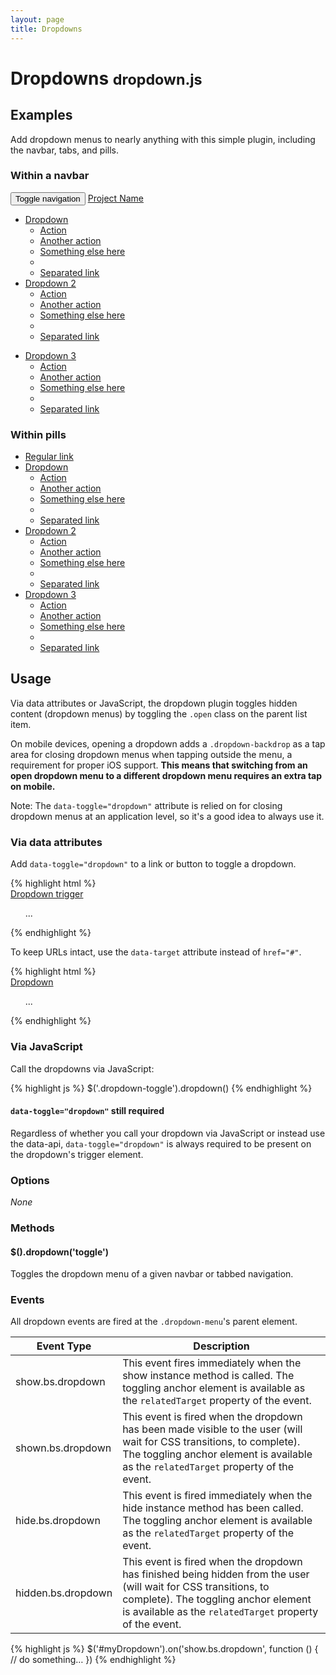 ```yaml
---
layout: page
title: Dropdowns
---
```


<div class="bs-docs-section">
  <h1 id="dropdowns" class="page-header">Dropdowns <small>dropdown.js</small></h1>

  <h2 id="dropdowns-examples">Examples</h2>
  <p>Add dropdown menus to nearly anything with this simple plugin, including the navbar, tabs, and pills.</p>

  <h3>Within a navbar</h3>
  <div class="bs-example">
    <nav id="navbar-example" class="navbar navbar-default navbar-static" role="navigation">
      <div class="container-fluid">
        <div class="navbar-header">
          <button class="navbar-toggle collapsed" type="button" data-toggle="collapse" data-target=".bs-example-js-navbar-collapse">
            <span class="sr-only">Toggle navigation</span>
            <span class="icon-bar"></span>
            <span class="icon-bar"></span>
            <span class="icon-bar"></span>
          </button>
          <a class="navbar-brand" href="#">Project Name</a>
        </div>
        <div class="collapse navbar-collapse bs-example-js-navbar-collapse">
          <ul class="nav navbar-nav">
            <li class="dropdown">
              <a id="drop1" href="#" role="button" class="dropdown-toggle" data-toggle="dropdown">Dropdown</a>
              <ul class="dropdown-menu" role="menu" aria-labelledby="drop1">
                <li role="presentation"><a role="menuitem" tabindex="-1" href="http://twitter.com/fat">Action</a></li>
                <li role="presentation"><a role="menuitem" tabindex="-1" href="http://twitter.com/fat">Another action</a></li>
                <li role="presentation"><a role="menuitem" tabindex="-1" href="http://twitter.com/fat">Something else here</a></li>
                <li role="presentation" class="divider"></li>
                <li role="presentation"><a role="menuitem" tabindex="-1" href="http://twitter.com/fat">Separated link</a></li>
              </ul>
            </li>
            <li class="dropdown">
              <a href="#" id="drop2" role="button" class="dropdown-toggle" data-toggle="dropdown">Dropdown 2</a>
              <ul class="dropdown-menu" role="menu" aria-labelledby="drop2">
                <li role="presentation"><a role="menuitem" tabindex="-1" href="http://twitter.com/fat">Action</a></li>
                <li role="presentation"><a role="menuitem" tabindex="-1" href="http://twitter.com/fat">Another action</a></li>
                <li role="presentation"><a role="menuitem" tabindex="-1" href="http://twitter.com/fat">Something else here</a></li>
                <li role="presentation" class="divider"></li>
                <li role="presentation"><a role="menuitem" tabindex="-1" href="http://twitter.com/fat">Separated link</a></li>
              </ul>
            </li>
          </ul>
          <ul class="nav navbar-nav navbar-right">
            <li id="fat-menu" class="dropdown">
              <a href="#" id="drop3" role="button" class="dropdown-toggle" data-toggle="dropdown">Dropdown 3</a>
              <ul class="dropdown-menu" role="menu" aria-labelledby="drop3">
                <li role="presentation"><a role="menuitem" tabindex="-1" href="http://twitter.com/fat">Action</a></li>
                <li role="presentation"><a role="menuitem" tabindex="-1" href="http://twitter.com/fat">Another action</a></li>
                <li role="presentation"><a role="menuitem" tabindex="-1" href="http://twitter.com/fat">Something else here</a></li>
                <li role="presentation" class="divider"></li>
                <li role="presentation"><a role="menuitem" tabindex="-1" href="http://twitter.com/fat">Separated link</a></li>
              </ul>
            </li>
          </ul>
        </div><!-- /.nav-collapse -->
      </div><!-- /.container-fluid -->
    </nav> <!-- /navbar-example -->
  </div> <!-- /example -->

  <h3>Within pills</h3>
  <div class="bs-example">
    <ul class="nav nav-pills" role="tablist">
      <li role="presentation" class="active"><a href="#">Regular link</a></li>
      <li role="presentation" class="dropdown">
        <a id="drop4" role="button" data-toggle="dropdown" href="#">Dropdown</a>
        <ul id="menu1" class="dropdown-menu" role="menu" aria-labelledby="drop4">
          <li role="presentation"><a role="menuitem" tabindex="-1" href="http://twitter.com/fat">Action</a></li>
          <li role="presentation"><a role="menuitem" tabindex="-1" href="http://twitter.com/fat">Another action</a></li>
          <li role="presentation"><a role="menuitem" tabindex="-1" href="http://twitter.com/fat">Something else here</a></li>
          <li role="presentation" class="divider"></li>
          <li role="presentation"><a role="menuitem" tabindex="-1" href="http://twitter.com/fat">Separated link</a></li>
        </ul>
      </li>
      <li role="presentation" class="dropdown">
        <a id="drop5" role="button" data-toggle="dropdown" href="#">Dropdown 2</a>
        <ul id="menu2" class="dropdown-menu" role="menu" aria-labelledby="drop5">
          <li role="presentation"><a role="menuitem" tabindex="-1" href="http://twitter.com/fat">Action</a></li>
          <li role="presentation"><a role="menuitem" tabindex="-1" href="http://twitter.com/fat">Another action</a></li>
          <li role="presentation"><a role="menuitem" tabindex="-1" href="http://twitter.com/fat">Something else here</a></li>
          <li role="presentation" class="divider"></li>
          <li role="presentation"><a role="menuitem" tabindex="-1" href="http://twitter.com/fat">Separated link</a></li>
        </ul>
      </li>
      <li role="presentation" class="dropdown">
        <a id="drop6" role="button" data-toggle="dropdown" href="#">Dropdown 3</a>
        <ul id="menu3" class="dropdown-menu" role="menu" aria-labelledby="drop6">
          <li role="presentation"><a role="menuitem" tabindex="-1" href="http://twitter.com/fat">Action</a></li>
          <li role="presentation"><a role="menuitem" tabindex="-1" href="http://twitter.com/fat">Another action</a></li>
          <li role="presentation"><a role="menuitem" tabindex="-1" href="http://twitter.com/fat">Something else here</a></li>
          <li role="presentation" class="divider"></li>
          <li role="presentation"><a role="menuitem" tabindex="-1" href="http://twitter.com/fat">Separated link</a></li>
        </ul>
      </li>
    </ul> <!-- /pills -->
  </div> <!-- /example -->


  <h2 id="dropdowns-usage">Usage</h2>
  <p>Via data attributes or JavaScript, the dropdown plugin toggles hidden content (dropdown menus) by toggling the <code>.open</code> class on the parent list item.</p>
  <p>On mobile devices, opening a dropdown adds a <code>.dropdown-backdrop</code> as a tap area for closing dropdown menus when tapping outside the menu, a requirement for proper iOS support. <strong class="text-danger">This means that switching from an open dropdown menu to a different dropdown menu requires an extra tap on mobile.</strong></p>
  <p>Note: The <code>data-toggle="dropdown"</code> attribute is relied on for closing dropdown menus at an application level, so it's a good idea to always use it.</p>

  <h3>Via data attributes</h3>
  <p>Add <code>data-toggle="dropdown"</code> to a link or button to toggle a dropdown.</p>
{% highlight html %}
<div class="dropdown">
  <a id="dLabel" role="button" data-toggle="dropdown" href="#">Dropdown trigger</a>
  <ul class="dropdown-menu" role="menu" aria-labelledby="dLabel">
    ...
  </ul>
</div>
{% endhighlight %}
  <p>To keep URLs intact, use the <code>data-target</code> attribute instead of <code>href="#"</code>.</p>
{% highlight html %}
<div class="dropdown">
  <a id="dLabel" role="button" data-toggle="dropdown" data-target="#" href="/page.html">
    Dropdown
  </a>

  <ul class="dropdown-menu" role="menu" aria-labelledby="dLabel">
    ...
  </ul>
</div>
{% endhighlight %}

  <h3>Via JavaScript</h3>
  <p>Call the dropdowns via JavaScript:</p>
{% highlight js %}
$('.dropdown-toggle').dropdown()
{% endhighlight %}
  <div class="bs-callout bs-callout-info">
    <h4><code>data-toggle="dropdown"</code> still required</h4>
    <p>Regardless of whether you call your dropdown via JavaScript or instead use the data-api, <code>data-toggle="dropdown"</code> is always required to be present on the dropdown's trigger element.</p>
  </div>

  <h3>Options</h3>
  <p><em>None</em></p>

  <h3>Methods</h3>
  <h4>$().dropdown('toggle')</h4>
  <p>Toggles the dropdown menu of a given navbar or tabbed navigation.</p>

  <h3>Events</h3>
  <p>All dropdown events are fired at the <code>.dropdown-menu</code>'s parent element.</p>
  <div class="table-responsive">
    <table class="table table-bordered table-striped">
      <thead>
        <tr>
          <th style="width: 150px;">Event Type</th>
          <th>Description</th>
        </tr>
      </thead>
      <tbody>
        <tr>
          <td>show.bs.dropdown</td>
          <td>This event fires immediately when the show instance method is called. The toggling anchor element is available as the <code>relatedTarget</code> property of the event.</td>
        </tr>
        <tr>
          <td>shown.bs.dropdown</td>
          <td>This event is fired when the dropdown has been made visible to the user (will wait for CSS transitions, to complete).  The toggling anchor element is available as the <code>relatedTarget</code> property of the event.</td>
        </tr>
        <tr>
          <td>hide.bs.dropdown</td>
          <td>This event is fired immediately when the hide instance method has been called. The toggling anchor element is available as the <code>relatedTarget</code> property of the event.</td>
        </tr>
        <tr>
          <td>hidden.bs.dropdown</td>
          <td>This event is fired when the dropdown has finished being hidden from the user (will wait for CSS transitions, to complete). The toggling anchor element is available as the <code>relatedTarget</code> property of the event.</td>
        </tr>
      </tbody>
    </table>
  </div><!-- ./bs-table-responsive -->
{% highlight js %}
$('#myDropdown').on('show.bs.dropdown', function () {
  // do something…
})
{% endhighlight %}
</div>
